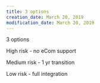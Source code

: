 ```yaml
---
title: 3 options
creation_date: March 20, 2019
modification_date: March 20, 2019
---
```



3 options

High risk - no eCom support

Medium risk - 1 yr transition 

Low risk - full integration
